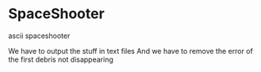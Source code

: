 # SpaceShooter
ascii spaceshooter

We have to output the stuff in text files
And we have to remove the error of the first debris not disappearing
